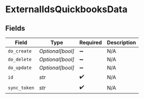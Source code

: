 # ExternalIdsQuickbooksData


## Fields

| Field              | Type               | Required           | Description        |
| ------------------ | ------------------ | ------------------ | ------------------ |
| `do_create`        | *Optional[bool]*   | :heavy_minus_sign: | N/A                |
| `do_delete`        | *Optional[bool]*   | :heavy_minus_sign: | N/A                |
| `do_update`        | *Optional[bool]*   | :heavy_minus_sign: | N/A                |
| `id`               | *str*              | :heavy_check_mark: | N/A                |
| `sync_token`       | *str*              | :heavy_check_mark: | N/A                |